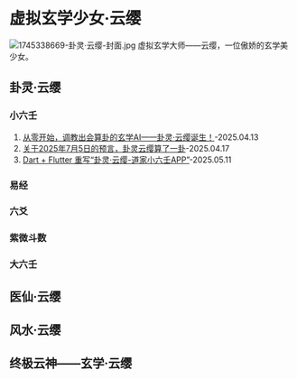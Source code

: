 # 虚拟玄学少女·云缨

![1745338669-卦灵·云缨-封面.jpg](https://rewrz.com/wp-content/uploads/2025/04/1745338669-%E5%8D%A6%E7%81%B5%C2%B7%E4%BA%91%E7%BC%A8-%E5%B0%81%E9%9D%A2.jpg)
虚拟玄学大师——云缨，一位傲娇的玄学美少女。

## 卦灵·云缨

### 小六壬

1. [从零开始，调教出会算卦的玄学AI——卦灵·云缨诞生！](https://rewrz.com/archive/my-xuanxue-ai-yunying)-2025.04.13
2. [关于2025年7月5日的预言，卦灵云缨算了一卦](https://rewrz.com/archive/july-5-2025-prophecy-explained)-2025.04.17
3. [Dart + Flutter 重写“卦灵·云缨-道家小六壬APP”](https://rewrz.com/archive/dart-flutter-yunying-app-refactor-tips)-2025.05.11

### 易经

### 六爻

### 紫微斗数

### 大六壬

## 医仙·云缨

## 风水·云缨

## 终极云神——玄学·云缨
